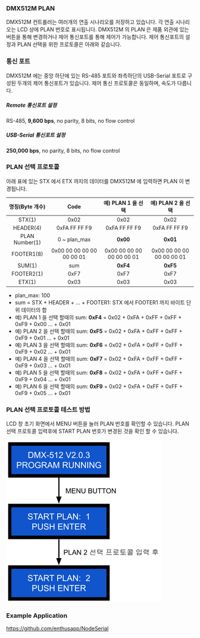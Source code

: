 ### DMX512M PLAN
DMX512M 컨트롤러는 여러개의 연출 시나리오를 저장하고 있습니다. 각 연출 시나리오는 LCD 상에 PLAN 번호로 표시됩니다. DMX512M 의 PLAN 은 제품 외관에 있는 버튼을 통해 변경하거나 제어 통신포트를 통해 제어가 가능합니다. 제어 통신포트의 설정과 PLAN 선택을 위한 프로토콜은 아래와 같습니다.

### 통신 포트
DMX512M 에는 중앙 하단에 있는 RS-485 포트와 좌측하단의 USB-Serial 포트로 구성된 두개의 제어 통신포트가 있습니다.
제어 통신 프로토콜은 동일하며, 속도가 다릅니다.

##### Remote 통신포트 설정
RS-485, **9,600 bps**, no parity, 8 bits, no flow control

##### USB-Serial 통신포트 설정
**250,000 bps**, no parity, 8 bits, no flow control

### PLAN 선택 프로토콜
아래 표에 있는 STX 에서 ETX 까지의 데이터를 DMX512M 에 입력하면 PLAN 이 변경됩니다.

| 명칭(Byte 개수) | **Code**                  | **예) PLAN 1 을 선택**     | **예) PLAN 2 을 선택**     |
| :------------: | :-----------------------: | :-----------------------: | :-----------------------: |
| STX(1)         | 0x02                      | 0x02                      | 0x02                      |
| HEADER(4)      | 0xFA FF FF F9             | 0xFA FF FF F9             | 0xFA FF FF F9             |
| PLAN Number(1) | 0 ~ plan_max              | **0x00**                  | **0x01**                  |
| FOOTER1(8)     | 0x00 00 00 00 00 00 00 01 | 0x00 00 00 00 00 00 00 01 | 0x00 00 00 00 00 00 00 01 |
| SUM(1)         | sum                       | **0xF4**                  | **0xF5**                  |
| FOOTER2(1)     | 0xF7                      | 0xF7                      | 0xF7                      |
| ETX(1)         | 0x03                      | 0x03                      | 0x03                      |

* plan_max: 100
* sum = STX + HEADER + ... + FOOTER1: STX 에서 FOOTER1 까지 바이트 단위 데이터의 합
* 예) PLAN 1 을 선택 할때의 sum: **0xF4** = 0x02 + 0xFA + 0xFF + 0xFF + 0xF9 + 0x00 ... + 0x01
* 예) PLAN 2 을 선택 할때의 sum: **0xF5** = 0x02 + 0xFA + 0xFF + 0xFF + 0xF9 + 0x01 ... + 0x01
* 예) PLAN 3 을 선택 할때의 sum: **0xF6** = 0x02 + 0xFA + 0xFF + 0xFF + 0xF9 + 0x02 ... + 0x01
* 예) PLAN 4 을 선택 할때의 sum: **0xF7** = 0x02 + 0xFA + 0xFF + 0xFF + 0xF9 + 0x03 ... + 0x01
* 예) PLAN 5 을 선택 할때의 sum: **0xF8** = 0x02 + 0xFA + 0xFF + 0xFF + 0xF9 + 0x04 ... + 0x01
* 예) PLAN 6 을 선택 할때의 sum: **0xF9** = 0x02 + 0xFA + 0xFF + 0xFF + 0xF9 + 0x05 ... + 0x01

### PLAN 선택 프로토콜 테스트 방법
LCD 창 초기 화면에서 MENU 버튼을 눌러 PLAN 번호를 확인할 수 있습니다. PLAN 선택 프로토콜 입력후에 START PLAN 번호가 변경된 것을 확인 할 수 있습니다.

![running plan 사진](./plan_change.png)

### Example Application
https://github.com/enthusapp/NodeSerial

